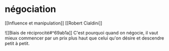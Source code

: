 # négociation
[[Influence et manipulation]] 
[[Robert Cialdini]] 

![[Biais de réciprocité#^69ab1a]]
C'est pourquoi quand on négocie, il vaut mieux commencer par un prix plus haut que celui qu'on désire et descendre petit à petit.